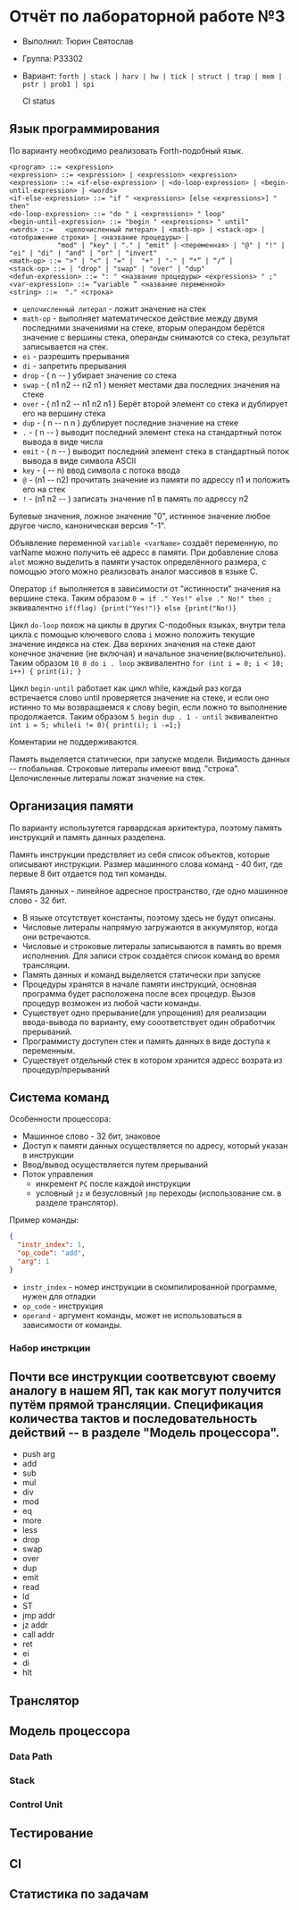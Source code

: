 # Отчёт по лабораторной работе №3

- Выполнил: Тюрин Святослав
- Группа: P33302
- Вариант: `forth | stack | harv | hw | tick | struct | trap | mem | pstr | prob1 | spi`

  CI status

## Язык программирования

По варианту необходимо реализовать Forth-подобный язык.
  
```bnf
<program> ::= <expression>
<expression> ::= <expression> | <expression> <expression>
<expression> ::= <if-else-expression> | <do-loop-expression> | <begin-until-expression> | <words>
<if-else-expression> ::= "if " <expressions> [else <expressions>] " then"
<do-loop-expression> ::= "do " i <expressions> " loop"
<begin-until-expression> ::= "begin " <expressions> " until"
<words> ::=   <целочисленный литерал> | <math-op> | <stack-op> |<отображение строки> | <название процедуры> |
            "mod" | "key" | "." | "emit" | <переменная> | "@" | "!" | "ei" | "di" | "and" | "or" | "invert"
<math-op> ::= ">" | "<" | "=" |  "+" | "-" | “*” | “/” |
<stack-op> ::= | "drop" | "swap" | "over" | "dup"
<defun-expression> ::= ": " <название процедуры> <expressions> " ;"
<var-expression> ::= “variable ” <название переменной>
<string> ::=  "." <строка>
```
- `целочисленный литерал` - ложит значение на стек
- `math-op` - выполняет математическое действие между двумя последними значениями на стеке, вторым операндом берётся значение с вершины стека, операнды снимаются со стека, результат записывается на стек.
- `ei` -  разрешить прерывания
- `di` -  запретить прерывания
- `drop` - ( n -- ) убирает значение со стека
- `swap` -  ( n1 n2 -- n2 n1 ) меняет местами два последних значения на стеке
- `over` - ( n1 n2 -- n1 n2 n1 ) Берёт второй элемент со стека и дублирует его на вершину стека
- `dup` - ( n -- n n ) дублирует последние значение на стеке
- `.` - ( n -- ) выводит последний элемент стека на стандартный поток вывода в виде числа
- `emit` - ( n -- ) выводит последний элемент стека в стандартный поток вывода в виде символа ASCII
- `key` - ( -- n) ввод символа с потока ввода
- `@` - (n1 -- n2) прочитать значение из памяти по адрессу n1 и положить его на стек
- `!` - (n1 n2 -- ) записать значение n1 в память по адрессу n2

Булевые значения, ложное значение "0", истинное значение любое другое число, каноническая версия "-1".

Объявление переменной `variable <varName>` создаёт переменную, по varName можно получить её адресс в памяти. При добавление слова `alot` можно выделить в памяти участок определённого размера, с помощью этого можно реализовать аналог массивов в языке C.

Оператор `if` выполняется в зависимости от "истинности" значения на вершине стека. Таким образом `0 = if ." Yes!" else ." No!" then ;` эквивалентно `if(flag) {print("Yes!")} else {print("No!)}`

Цикл `do-loop` похож на циклы в других C-подобных языках, внутри тела цикла с помощью ключевого слова `i` можно положить текущие значение индекса на стек. Два верхних значения на стеке дают конечное значение (не включая) и начальное значение(включительно). Таким образом `10 0 do i . loop` эквивалентно `for (int i = 0; i < 10; i++) { print(i); }`

Цикл `begin-until` работает как цикл while, каждый раз когда встречается слово until проверяется значение на стеке, и если оно истинно то мы возвращаемся к слову begin, если ложно то выполнение продолжается. Таким образом `5 begin dup . 1 - until` эквивалентно `int i = 5; while(i != 0){ print(i); i -=1;}`

Коментарии не поддерживаются.

Память выделяется статически, при запуске модели. Видимость данных -- глобальная. Строковые литералы имееют ввид ."строка". Целочисленные литералы ложат значение на стек.

## Организация памяти
По варианту использутется гарвардская архитектура, поэтому память инструкций и память данных разделена.

Память инструкции предствляет из себя список объектов, которые описывают инструкции. Размер машинного слова команд - 40 бит, где первые 8 бит отдается под тип команды. 

Память данных - линейное адресное пространство, где одно машинное слово - 32 бит.

- В языке отсутствует константы, поэтому здесь не будут описаны.
- Числовые литералы напрямую загружаются в аккумулятор, когда они встречаются.
- Числовые и строковые литералы записываются в память во время исполнения. Для записи строк создаётся список команд во время трансляции.
- Память данных и команд выделяется статически при запуске
- Процедуры хранятся в начале памяти инструкций, основная программа будет расположена после всех процедур. Вызов процедур возможен из любой части команды.
- Существует одно прерывание(для упрощения) для реализации ввода-вывода по варианту, ему сооответствует один обработчик прерываний.
- Программисту доступен стек и память данных в виде доступа к переменным.
- Существует отдельный стек в котором хранится адресс возрата из процедур/прерываний

## Система команд
Особенности процессора:
- Машинное слово - 32 бит, знаковое
- Доступ к памяти данных осуществляется по адресу, который указан в инструкции
- Ввод/вывод осуществляется путем прерываний
- Поток управления
    - инкремент `PC` после каждой инструкции
    - условный `jz` и безусловный `jmp` переходы (использование см. в разделе транслятор).

Пример команды:
```json
{
  "instr_index": 1,
  "op_code": "add",
  "arg": 1
}
```

- `instr_index` - номер инструкции в скомпилированной программе, нужен для отладки
- `op_code` - инструкция
- `operand` - аргумент команды, может не использоваться в зависимости от команды.

### Набор инстркции
Почти все инструкции соответсвуют своему аналогу в нашем ЯП, так как могут получится путём прямой трансляции. Спецификация количества тактов и последовательность действий -- в разделе "Модель процессора".
- 
- push arg
- add
- sub 
- mul
- div
- mod
- eq
- more
- less
- drop
- swap
- over
- dup
- emit
- read
- ld
- ST
- jmp addr
- jz addr
- call addr
- ret
- ei
- di
- hlt

## Транслятор

## Модель процессора
### Data Path
### Stack
### Control Unit

## Тестирование

## CI

## Cтатистика по задачам
